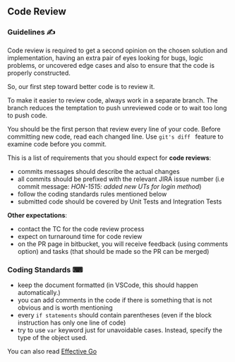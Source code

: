 ﻿
## Code Review

### Guidelines ✍ 
Code review is required to get a second opinion on the chosen solution and
implementation, having an extra pair of eyes looking for bugs, logic problems, or
uncovered edge cases and also to ensure that the code is properly constructed.

So, our first step toward better code is to review it.

To make it easier to review code, always work in a separate branch. The branch reduces the temptation to push unreviewed code or to wait too long to push code.

You should be the first person that review every line of your code. Before committing new code, read each changed line. Use ```git's diff ``` feature to examine code before you commit. 

This is a list of requirements that you should expect for **code reviews**:

- commits messages should describe the actual changes
- all commits should be prefixed with the relevant JIRA issue number (i.e commit message: *HON-1515: added new UTs for login method*)
- follow the coding standards rules mentioned below
- submitted code should be covered by Unit Tests and Integration Tests

**Other expectations**:
- contact the TC for the code review process
- expect on turnaround time for code review
- on the PR page in bitbucket, you will receive feedback (using comments option) and tasks (that should be made so the PR can be merged)


### Coding Standards ⌨

- keep the document formatted (in VSCode, this should happen automatically.)
- you can add comments in the code if there is something that is not obvious and is worth mentioning
- every ```if statements``` should contain parentheses (even if the block instruction has only one line of code)
- try to use ```var``` keyword just for unavoidable cases. Instead, specify the type of the object used.


You can also read [Effective Go](https://golang.org/doc/effective_go)


